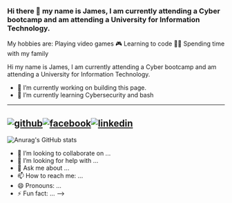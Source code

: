 ### Hi there 👋 my name is James, I am currently attending a Cyber bootcamp and am attending a University for Information Technology. 
My hobbies are: 
Playing video games 🎮
Learning to code 👩‍💻 
Spending time with my family 


<!--
**Jbyford89/Jbyford89** is a ✨ _special_ ✨ repository because its `README.md` (this file) appears on your GitHub profile.
-->
Hi my name is James, I am currently attending a Cyber bootcamp and am attending a University for Information Technology.

- 🔭 I’m currently working on building this page.
- 🌱 I’m currently learning Cybersecurity and bash

---
[![github](https://cloud.githubusercontent.com/assets/17016297/18839843/0e06a67a-83d2-11e6-993a-b35a182500e0.png)][1][![facebook](https://cloud.githubusercontent.com/assets/17016297/18839836/0a06deb4-83d2-11e6-8078-1d0974af0f63.png)][2][![linkedin](https://cloud.githubusercontent.com/assets/17016297/18839848/0fc7e74e-83d2-11e6-8c6a-277fc9d6e067.png)][3]
---
<!--[![Anurag's GitHub stats](https://github-readme-stats.vercel.app/api?username=jbyford89)](https://github.com/jbyford89/github-readme-stats)-->
![Anurag's GitHub stats](https://github-readme-stats.vercel.app/api?username=jbyford89&show_icons=true&theme=dark)



- 👯 I’m looking to collaborate on ...
- 🤔 I’m looking for help with ...
- 💬 Ask me about ...
- 📫 How to reach me: ...
- 😄 Pronouns: ...
- ⚡ Fun fact: ...
-->


[1]: http://www.github.com/Jbyford89
[2]: https://www.linkedin.com/in/jbyford89
[3]: https://www.facebook.com/jbyford2
